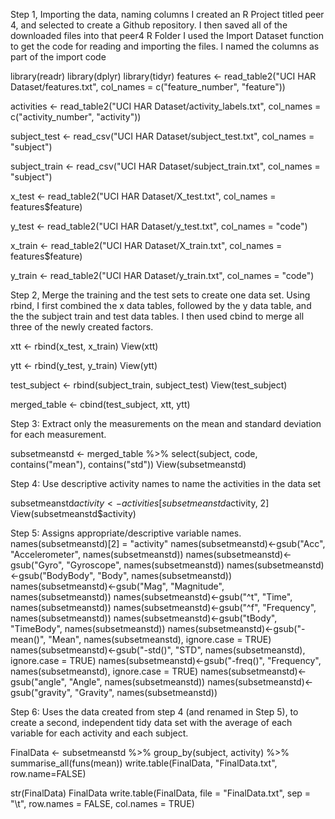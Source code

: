 Step 1, Importing the data, naming columns
I created an R Project titled peer 4, and selected to create a Github 
repository. I then saved all of the downloaded files into that peer4 R Folder
I used the Import Dataset function to get the code for reading and importing
the files.
I named the columns as part of the import code

library(readr)
library(dplyr)
library(tidyr)
features <- read_table2("UCI HAR Dataset/features.txt", 
                        col_names = c("feature_number", "feature"))

activities <- read_table2("UCI HAR Dataset/activity_labels.txt", 
                          col_names = c("activity_number", "activity"))

subject_test <- read_csv("UCI HAR Dataset/subject_test.txt", 
                         col_names = "subject")

subject_train <- read_csv("UCI HAR Dataset/subject_train.txt", 
                          col_names = "subject")

x_test <- read_table2("UCI HAR Dataset/X_test.txt", 
                      col_names = features$feature)

y_test <- read_table2("UCI HAR Dataset/y_test.txt",
                        col_names = "code")

x_train <- read_table2("UCI HAR Dataset/X_train.txt", 
                      col_names = features$feature)

y_train <- read_table2("UCI HAR Dataset/y_train.txt",
                      col_names = "code")

Step 2, Merge the training and the test sets to create one data set.
Using rbind, I first combined the x data tables, 
followed by the y data table, and the the subject train and test data tables.
I then used cbind to merge all three of the newly created factors.

xtt <- rbind(x_test, x_train)
View(xtt)

ytt <- rbind(y_test, y_train)
View(ytt)

test_subject <- rbind(subject_train, subject_test)
View(test_subject)

merged_table <- cbind(test_subject, xtt, ytt)

Step 3: Extract only the measurements on the mean and standard deviation 
for each measurement.

subsetmeanstd <- merged_table %>% 
        select(subject, code, contains("mean"), contains("std"))
View(subsetmeanstd)


Step 4: Use descriptive activity names to name the activities in the data set

subsetmeanstd$activity <- activities[subsetmeanstd$activity, 2]
View(subsetmeanstd$activity)

Step 5: Assigns appropriate/descriptive variable names. 
names(subsetmeanstd)[2] = "activity"
names(subsetmeanstd)<-gsub("Acc", "Accelerometer", names(subsetmeanstd))
names(subsetmeanstd)<-gsub("Gyro", "Gyroscope", names(subsetmeanstd))
names(subsetmeanstd)<-gsub("BodyBody", "Body", names(subsetmeanstd))
names(subsetmeanstd)<-gsub("Mag", "Magnitude", names(subsetmeanstd))
names(subsetmeanstd)<-gsub("^t", "Time", names(subsetmeanstd))
names(subsetmeanstd)<-gsub("^f", "Frequency", names(subsetmeanstd))
names(subsetmeanstd)<-gsub("tBody", "TimeBody", names(subsetmeanstd))
names(subsetmeanstd)<-gsub("-mean()", "Mean", names(subsetmeanstd), ignore.case = TRUE)
names(subsetmeanstd)<-gsub("-std()", "STD", names(subsetmeanstd), ignore.case = TRUE)
names(subsetmeanstd)<-gsub("-freq()", "Frequency", names(subsetmeanstd), ignore.case = TRUE)
names(subsetmeanstd)<-gsub("angle", "Angle", names(subsetmeanstd))
names(subsetmeanstd)<-gsub("gravity", "Gravity", names(subsetmeanstd))

Step 6: Uses the data created from step 4 (and renamed in Step 5), 
to create a second, independent 
tidy data set with the average of each variable for each activity and each 
subject.

FinalData <- subsetmeanstd %>%
        group_by(subject, activity) %>%
        summarise_all(funs(mean))
write.table(FinalData, "FinalData.txt", row.name=FALSE)

str(FinalData)
FinalData
write.table(FinalData, file = "FinalData.txt", sep = "\t", row.names = FALSE,
            col.names = TRUE)
